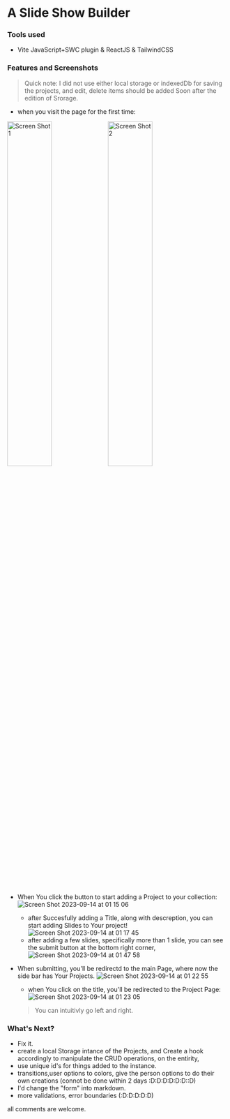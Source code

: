 # A Slide Show Builder

### Tools used 
- Vite JavaScript+SWC plugin & ReactJS & TailwindCSS

### Features and Screenshots 
> Quick note: I did not use either local storage or indexedDb for saving the projects, and edit, delete items should be added Soon after the edition of Srorage.

- when you visit the page for the first time:



<p float="center">
  <img src="https://github.com/saranatour1/Slider-Builder/assets/77834808/f623a838-fea3-482c-b486-fba86c20bf2e" alt="Screen Shot 1" width="45%">
  <img src="https://github.com/saranatour1/Slider-Builder/assets/77834808/924c78b3-a6d6-4b5e-9e33-891ce9ab04d5" alt="Screen Shot 2" width="45%">
</p>

- When You click the button to start adding a Project to your collection:
![Screen Shot 2023-09-14 at 01 15 06](https://github.com/saranatour1/Slider-Builder/assets/77834808/452904dc-fcd5-474e-9cee-e9b28da5179c)
  - after Succesfully adding a Title, along with descreption, you can start adding Slides to Your project!
     ![Screen Shot 2023-09-14 at 01 17 45](https://github.com/saranatour1/Slider-Builder/assets/77834808/55ced7c5-fd45-423d-aa1a-dec28f022ea5)
  - after adding a few slides, specifically more than 1 slide, you can see the submit button at the bottom right corner,
     ![Screen Shot 2023-09-14 at 01 47 58](https://github.com/saranatour1/Slider-Builder/assets/77834808/450065db-e052-4051-9c43-2b5f1be9233b)

- When submitting, you'll be redirectd to the main Page, where now the side bar has Your Projects.
  ![Screen Shot 2023-09-14 at 01 22 55](https://github.com/saranatour1/Slider-Builder/assets/77834808/bda89657-c0e1-424a-bf79-2fbe394bc600)

  - when You click on the title, you'll be redirected to the Project Page:
  ![Screen Shot 2023-09-14 at 01 23 05](https://github.com/saranatour1/Slider-Builder/assets/77834808/4fdc9cd4-e5bd-4cfa-b5a3-b5a053b7b163)
  > You can intuitivly go left and right.

### What's Next? 
  - Fix it.
  - create a local Storage intance of the Projects, and Create a hook accordingly to manipulate the CRUD operations, on the entirity,
  - use unique id's for things added to the instance.
  - transitions,user options to colors, give the person options to do their own creations (connot be done within 2 days :D:D:D:D:D:D::D)
  - I'd change the "form" into markdown.
  - more validations, error boundaries (:D:D:D:D:D)

all comments are welcome.


